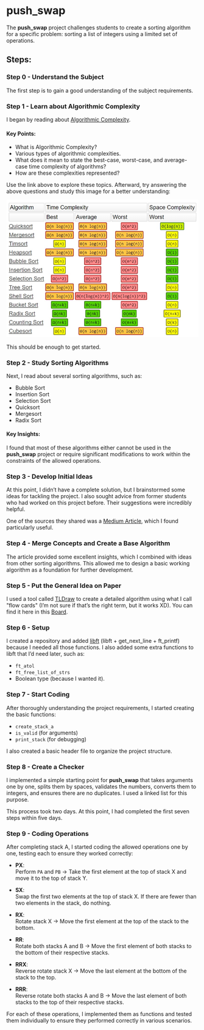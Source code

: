 # push_swap

The **push_swap** project challenges students to create a sorting algorithm for a specific problem: sorting a list of integers using a limited set of operations.  

## Steps:

### Step 0 - Understand the Subject  
The first step is to gain a good understanding of the subject requirements.  

### Step 1 - Learn about Algorithmic Complexity  
I began by reading about [Algorithmic Complexity](https://devopedia.org/algorithmic-complexity).  

#### Key Points:  
- What is Algorithmic Complexity?  
- Various types of algorithmic complexities.  
- What does it mean to state the best-case, worst-case, and average-case time complexity of algorithms?  
- How are these complexities represented?  

Use the link above to explore these topics. Afterward, try answering the above questions and study this image for a better understanding:  

![Complexity of sorting algorithms table](./IMGs/complexity_of_sorting_algorithms_table.jpg)  

This should be enough to get started.  

### Step 2 - Study Sorting Algorithms  
Next, I read about several sorting algorithms, such as:  
- Bubble Sort  
- Insertion Sort  
- Selection Sort  
- Quicksort  
- Mergesort  
- Radix Sort  

#### Key Insights:  
I found that most of these algorithms either cannot be used in the **push_swap** project or require significant modifications to work within the constraints of the allowed operations.  

### Step 3 - Develop Initial Ideas  
At this point, I didn’t have a complete solution, but I brainstormed some ideas for tackling the project. I also sought advice from former students who had worked on this project before. Their suggestions were incredibly helpful.  

One of the sources they shared was a [Medium Article](https://medium.com/@ayogun/push-swap-c1f5d2d41e97), which I found particularly useful.  

### Step 4 - Merge Concepts and Create a Base Algorithm  
The article provided some excellent insights, which I combined with ideas from other sorting algorithms. This allowed me to design a basic working algorithm as a foundation for further development.  

### Step 5 - Put the General Idea on Paper  
I used a tool called [TLDraw](https://www.tldraw.com/) to create a detailed algorithm using what I call "flow cards" (I’m not sure if that’s the right term, but it works XD). You can find it here in this [Board](https://www.tldraw.com/ro/e7_fqo8dLkR8jHe5QtgyP?d=v4824.-10444.19200.9320.Ym7L05aVdUrCR4WmWzNFc).  

### Step 6 - Setup  
I created a repository and added [libft](https://github.com/ilorez/libft/tree/develop) (libft + get_next_line + ft_printf) because I needed all those functions. I also added some extra functions to libft that I’d need later, such as:  
- `ft_atol`  
- `ft_free_list_of_strs`  
- Boolean type (because I wanted it).  

### Step 7 - Start Coding  
After thoroughly understanding the project requirements, I started creating the basic functions:  
- `create_stack_a`  
- `is_valid` (for arguments)  
- `print_stack` (for debugging)  

I also created a basic header file to organize the project structure.  

### Step 8 - Create a Checker  
I implemented a simple starting point for **push_swap** that takes arguments one by one, splits them by spaces, validates the numbers, converts them to integers, and ensures there are no duplicates. I used a linked list for this purpose.  

This process took two days. At this point, I had completed the first seven steps within five days.  

### Step 9 - Coding Operations  
After completing stack A, I started coding the allowed operations one by one, testing each to ensure they worked correctly:  

- **PX**:  
  Perform `PA` and `PB` → Take the first element at the top of stack X and move it to the top of stack Y.  

- **SX**:  
  Swap the first two elements at the top of stack X. If there are fewer than two elements in the stack, do nothing.  

- **RX**:  
  Rotate stack X → Move the first element at the top of the stack to the bottom.  

- **RR**:  
  Rotate both stacks A and B → Move the first element of both stacks to the bottom of their respective stacks.  

- **RRX**:  
  Reverse rotate stack X → Move the last element at the bottom of the stack to the top.  

- **RRR**:  
  Reverse rotate both stacks A and B → Move the last element of both stacks to the top of their respective stacks.  

For each of these operations, I implemented them as functions and tested them individually to ensure they performed correctly in various scenarios.  


<!--https://www.tldraw.com/r/EgvfDvK-lGUgWZVgDT-3V?d=v-2934.-2479.1530.743.Ym7L05aVdUrCR4WmWzNFc-->
